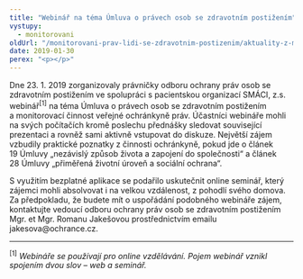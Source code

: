 ```yaml
---
title: "Webinář na téma Úmluva o právech osob se zdravotním postižením"
vystupy:
  - monitorovani
oldUrl: "/monitorovani-prav-lidi-se-zdravotnim-postizenim/aktuality-z-monitorovani/aktuality-z-monitorovani-2019/webinar-na-tema-umluva-o-pravech-osob-se-zdravotnim-postizenim/"
date: 2019-01-30
perex: "<p></p>"
---
```


<!-- imported from the old website -->

<p>Dne 23. 1. 2019 zorganizovaly právničky odboru ochrany práv osob se zdravotním postižením ve spolupráci s pacientskou organizací SMÁCI, z.s. webinář<sup>[1]</sup> na téma Úmluva o právech osob se zdravotním postižením a monitorovací činnost veřejné ochránkyně práv. Účastníci webináře mohli na svých počítačích kromě poslechu přednášky sledovat související prezentaci a rovněž sami aktivně vstupovat do diskuze. Největší zájem vzbudily praktické poznatky z činnosti ochránkyně, pokud jde o článek 19 Úmluvy „nezávislý způsob života a zapojení do společnosti“ a článek 28 Úmluvy „přiměřená životní úroveň a sociální ochrana“.</p><p> S využitím bezplatné aplikace se podařilo uskutečnit online seminář, který zájemci mohli absolvovat i na velkou vzdálenost, z pohodlí svého domova. Za předpokladu, že budete mít o uspořádání podobného webináře zájem, kontaktujte vedoucí odboru ochrany práv osob se zdravotním postižením Mgr. et Mgr. Romanu Jakešovou prostřednictvím emailu jakesova@ochrance.cz. </p> <hr /> <p><sup>[1]</sup> <i>Webináře se používají pro online vzdělávání. Pojem webinář vznikl spojením dvou slov – web a seminář. </i></p>
